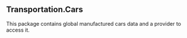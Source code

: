 ## Transportation.Cars

This package contains global manufactured cars data and a provider to access it.